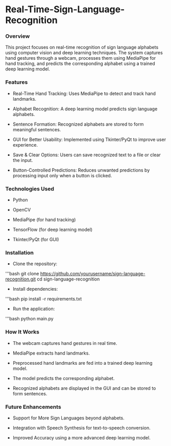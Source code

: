 # Real-Time-Sign-Language-Recognition

### Overview

This project focuses on real-time recognition of sign language alphabets using computer vision and deep learning techniques. The system captures hand gestures through a webcam, processes them using MediaPipe for hand tracking, and predicts the corresponding alphabet using a trained deep learning model.

### Features

- Real-Time Hand Tracking: Uses MediaPipe to detect and track hand landmarks.

- Alphabet Recognition: A deep learning model predicts sign language alphabets.

- Sentence Formation: Recognized alphabets are stored to form meaningful sentences.

- GUI for Better Usability: Implemented using Tkinter/PyQt to improve user experience.

- Save & Clear Options: Users can save recognized text to a file or clear the input.

- Button-Controlled Predictions: Reduces unwanted predictions by processing input only when a button is clicked.

### Technologies Used

- Python

- OpenCV

- MediaPipe (for hand tracking)

- TensorFlow (for deep learning model)

- Tkinter/PyQt (for GUI)


### Installation

- Clone the repository:

'''bash
git clone https://github.com/yourusername/sign-language-recognition.git 
cd sign-language-recognition

- Install dependencies:

'''bash
 pip install -r requirements.txt

- Run the application:

'''bash
python main.py


### How It Works

- The webcam captures hand gestures in real time.

- MediaPipe extracts hand landmarks.

- Preprocessed hand landmarks are fed into a trained deep learning model.

- The model predicts the corresponding alphabet.

- Recognized alphabets are displayed in the GUI and can be stored to form sentences.

### Future Enhancements

- Support for More Sign Languages beyond alphabets.

- Integration with Speech Synthesis for text-to-speech conversion.

- Improved Accuracy using a more advanced deep learning model.